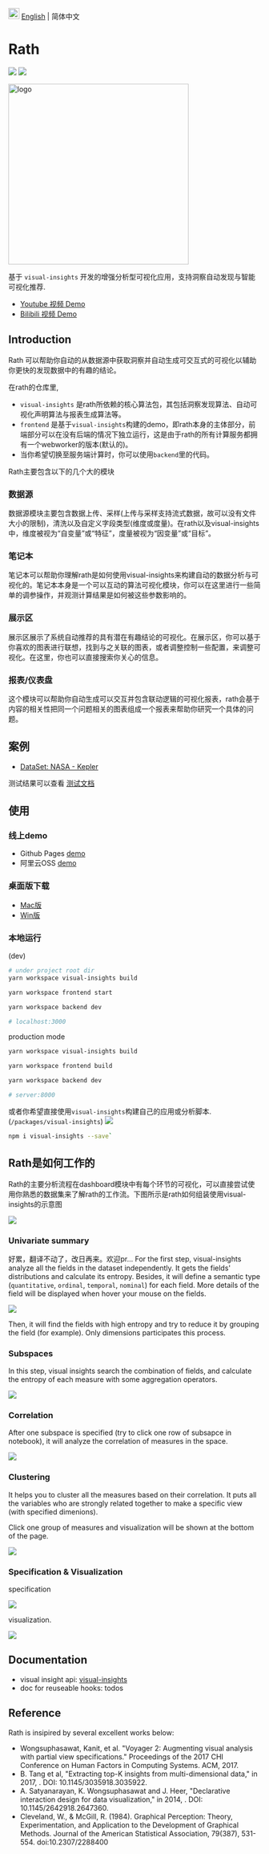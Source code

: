 <img src="https://ch-resources.oss-cn-shanghai.aliyuncs.com/images/lang-icons/icon128px.png" width="22px" /> [English](./README.md) | 简体中文

# Rath

![](https://travis-ci.org/ObservedObserver/visual-insights.svg?branch=master)
![](https://img.shields.io/github/license/ObservedObserver/showme)


<img src="https://ch-rath.oss-ap-northeast-1.aliyuncs.com/assets/kanaries-light-bg.png" alt="logo" width="360px" style="" />

基于 `visual-insights` 开发的增强分析型可视化应用，支持洞察自动发现与智能可视化推荐.

+ [Youtube 视频 Demo](https://www.youtube.com/watch?v=o3_PH1Cbql4)
+ [Bilibili 视频 Demo](https://www.bilibili.com/video/av82089992/)

## Introduction

Rath 可以帮助你自动的从数据源中获取洞察并自动生成可交互式的可视化以辅助你更快的发现数据中的有趣的结论。


在rath的仓库里,
+ `visual-insights` 是rath所依赖的核心算法包，其包括洞察发现算法、自动可视化声明算法与报表生成算法等。
+ `frontend` 是基于`visual-insights`构建的demo，即rath本身的主体部分，前端部分可以在没有后端的情况下独立运行，这是由于rath的所有计算服务都拥有一个webworker的版本(默认的)。
+ 当你希望切换至服务端计算时，你可以使用`backend`里的代码。

Rath主要包含以下的几个大的模块

### 数据源
数据源模块主要包含数据上传、采样(上传与采样支持流式数据，故可以没有文件大小的限制)，清洗以及自定义字段类型(维度或度量)。在rath以及visual-insights中，维度被视为“自变量”或“特征”，度量被视为“因变量”或“目标”。

### 笔记本
笔记本可以帮助你理解rath是如何使用visual-insights来构建自动的数据分析与可视化的。笔记本本身是一个可以互动的算法可视化模块，你可以在这里进行一些简单的调参操作，并观测计算结果是如何被这些参数影响的。

### 展示区
展示区展示了系统自动推荐的具有潜在有趣结论的可视化。在展示区，你可以基于你喜欢的图表进行联想，找到与之关联的图表，或者调整控制一些配置，来调整可视化。在这里，你也可以直接搜索你关心的信息。

### 报表/仪表盘
这个模块可以帮助你自动生成可以交互并包含联动逻辑的可视化报表，rath会基于内容的相关性把同一个问题相关的图表组成一个报表来帮助你研究一个具体的问题。

## 案例

+ [DataSet: NASA - Kepler](https://www.kaggle.com/nasa/kepler-exoplanet-search-results)

测试结果可以查看 [测试文档](https://www.yuque.com/chenhao-sv93h/umv780/mbs440)



## 使用

### 线上demo
+ Github Pages [demo](https://kanaries.github.io/Rath/)
+ 阿里云OSS [demo](https://ch-rath.oss-ap-northeast-1.aliyuncs.com/)

### 桌面版下载
- [Mac版](https://ch-resources.oss-cn-shanghai.aliyuncs.com/downloads/rath/Kanaries%20Rath-0.1.0.dmg)
- [Win版](https://ch-resources.oss-cn-shanghai.aliyuncs.com/downloads/rath/Kanaries%20Rath-0.1.0-win.zip)

### 本地运行
(dev)
```bash
# under project root dir
yarn workspace visual-insights build

yarn workspace frontend start

yarn workspace backend dev

# localhost:3000
```

production mode
```bash
yarn workspace visual-insights build

yarn workspace frontend build

yarn workspace backend dev

# server:8000
```

或者你希望直接使用`visual-insights`构建自己的应用或分析脚本. (`/packages/visual-insights`) ![](https://img.shields.io/npm/v/visual-insights?color=blue)
```bash
npm i visual-insights --save`
```

## Rath是如何工作的
Rath的主要分析流程在dashboard模块中有每个环节的可视化，可以直接尝试使用你熟悉的数据集来了解rath的工作流。下图所示是rath如何组装使用visual-insights的示意图

![](https://cdn.nlark.com/yuque/0/2019/png/171008/1570692438037-b2ce208d-bd1d-4b38-be27-9251bbb171d2.png)

### Univariate summary

好累，翻译不动了，改日再来。欢迎pr...
For the first step, visual-insights analyze all the fields in the dataset independently. It gets the fields' distributions and calculate its entropy. Besides, it will define a semantic type (`quantitative`, `ordinal`, `temporal`, `nominal`) for each field. More details of the field will be displayed when hover your mouse on the fields.

![](https://cdn.nlark.com/yuque/0/2019/jpeg/171008/1570614609678-33d5f2c1-e51e-4bcd-8343-271a041f7519.jpeg)

Then, it will find the fields with high entropy and try to reduce it by grouping the field (for example). Only dimensions participates this process.

### Subspaces
In this step, visual insights search the combination of fields, and calculate the entropy of each measure with some aggregation operators.

![](https://chspace.oss-cn-hongkong.aliyuncs.com/visual-insights/subspaces.svg)

### Correlation
After one subspace is specified (try to click one row of subsapce in notebook), it will analyze the correlation of measures in the space.

![](https://chspace.oss-cn-hongkong.aliyuncs.com/visual-insights/correlation.svg)

### Clustering
It helps you to cluster all the measures based on their correlation. It puts all the variables who are strongly related together to make a specific view (with specified dimenions).

Click one group of measures and visualization will be shown at the bottom of the page.

![](https://chspace.oss-cn-hongkong.aliyuncs.com/visual-insights/clustering.svg)


### Specification & Visualization

specification

![](https://cdn.nlark.com/yuque/0/2019/png/171008/1570615741670-48941c9a-2788-4277-a946-6a75c400870d.png)

visualization.

![](https://cdn.nlark.com/yuque/0/2019/svg/171008/1570614529099-de4ead0d-5332-40c4-8101-e122ee0cf1d2.svg)


## Documentation

+ visual insight api: [visual-insights](./packages/visual-insights/README.md)
+ doc for reuseable hooks: todos

## Reference

Rath is insipired by several excellent works below:

+ Wongsuphasawat, Kanit, et al. "Voyager 2: Augmenting visual analysis with partial view specifications." Proceedings of the 2017 CHI Conference on Human Factors in Computing Systems. ACM, 2017.
+ B. Tang et al, "Extracting top-K insights from multi-dimensional data," in 2017, . DOI: 10.1145/3035918.3035922.
+ A. Satyanarayan, K. Wongsuphasawat and J. Heer, "Declarative interaction design for data visualization," in 2014, . DOI: 10.1145/2642918.2647360.
+ Cleveland, W., & McGill, R. (1984). Graphical Perception: Theory, Experimentation, and Application to the Development of Graphical Methods. Journal of the American Statistical Association, 79(387), 531-554. doi:10.2307/2288400
